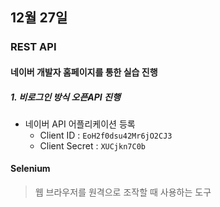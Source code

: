 ## 12월 27일 



### REST API

#### 네이버 개발자 홈페이지를 통한 실습 진행

##### 1. 비로그인 방식 오픈API 진행

- 네이버 API 어플리케이션 등록
  - Client ID : `EoH2f0dsu42Mr6jO2CJ3` 
  - Client Secret : `XUCjkn7C0b` 





#### Selenium

> 웹 브라우저를 원격으로 조작할 때 사용하는 도구

